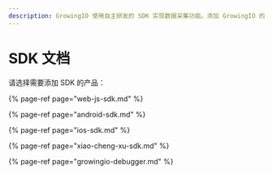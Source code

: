 ```yaml
---
description: GrowingIO 使用自主研发的 SDK 实现数据采集功能。添加 GrowingIO 的跟踪代码即可完成 SDK 的集成，为数据采集和分析做好准备。
---
```


# SDK 文档

请选择需要添加 SDK 的产品：

{% page-ref page="web-js-sdk.md" %}

{% page-ref page="android-sdk.md" %}

{% page-ref page="ios-sdk.md" %}

{% page-ref page="xiao-cheng-xu-sdk.md" %}

{% page-ref page="growingio-debugger.md" %}

